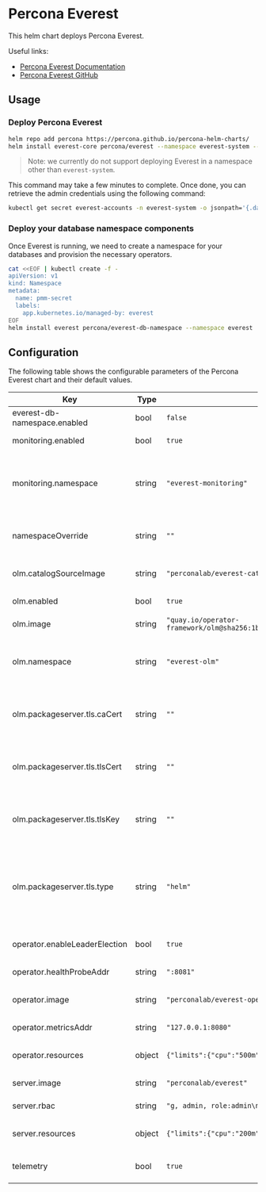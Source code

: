 # Percona Everest

This helm chart deploys Percona Everest.

Useful links:
- [Percona Everest Documentation](https://docs.percona.com/everest/index.html)
- [Percona Everest GitHub](https://github.com/percona/everest)

## Usage

### Deploy Percona Everest

```sh
helm repo add percona https://percona.github.io/percona-helm-charts/
helm install everest-core percona/everest --namespace everest-system --create-namespace
```

> Note: we currently do not support deploying Everest in a namespace other than `everest-system`.

This command may take a few minutes to complete. Once done, you can retrieve the admin credentials using the following command:

```sh
kubectl get secret everest-accounts -n everest-system -o jsonpath='{.data.users\.yaml}' | base64 --decode  | yq '.admin.passwordHash'
```

### Deploy your database namespace components

Once Everest is running, we need to create a namespace for your databases and provision the necessary operators.

```sh
cat <<EOF | kubectl create -f -                                                                                                                                                                                                                                                                                  ─╯
apiVersion: v1
kind: Namespace
metadata:
  name: pmm-secret
  labels:
    app.kubernetes.io/managed-by: everest
EOF
helm install everest percona/everest-db-namespace --namespace everest
```

## Configuration

The following table shows the configurable parameters of the Percona Everest chart and their default values.

| Key | Type | Default | Description |
|-----|------|---------|-------------|
| everest-db-namespace.enabled | bool | `false` | Do not enable. |
| monitoring.enabled | bool | `true` | Enable monitoring for Everest. |
| monitoring.namespace | string | `"everest-monitoring"` | Namespace where monitoring is installed. Do no change unless you know what you are doing. |
| namespaceOverride | string | `""` | Namespace override. Defaults to the value of .Release.Namespace. |
| olm.catalogSourceImage | string | `"perconalab/everest-catalog"` | Image to use for Everest CatalogSource. |
| olm.enabled | bool | `true` | Enable OLM for Everest. |
| olm.image | string | `"quay.io/operator-framework/olm@sha256:1b6002156f568d722c29138575733591037c24b4bfabc67946f268ce4752c3e6"` | Image to use for the OLM components. |
| olm.namespace | string | `"everest-olm"` | Namespace where OLM is installed. Do no change unless you know what you are doing. |
| olm.packageserver.tls.caCert | string | `""` | CA certificate for the PackageServer APIService. Overrides the tls.type setting. |
| olm.packageserver.tls.tlsCert | string | `""` | Client certificate for the PackageServer APIService. Overrides the tls.type setting. |
| olm.packageserver.tls.tlsKey | string | `""` | Client key for the PackageServer APIService. Overrides the tls.type setting. |
| olm.packageserver.tls.type | string | `"helm"` | Type of TLS certificates. Supported values are "helm" and "cert-manager". For production setup, it is recommended to use "cert-manager". |
| operator.enableLeaderElection | bool | `true` | Enable leader election for the operator. |
| operator.healthProbeAddr | string | `":8081"` | Health probe address for the operator. |
| operator.image | string | `"perconalab/everest-operator"` | Image to use for the Everest operator container. |
| operator.metricsAddr | string | `"127.0.0.1:8080"` | Metrics address for the operator. |
| operator.resources | object | `{"limits":{"cpu":"500m","memory":"128Mi"},"requests":{"cpu":"5m","memory":"64Mi"}}` | Resources to allocate for the operator container. |
| server.image | string | `"perconalab/everest"` | Image to use for the server container. |
| server.rbac | string | `"g, admin, role:admin\n"` | RBAC policy for Everest. |
| server.resources | object | `{"limits":{"cpu":"200m","memory":"500Mi"},"requests":{"cpu":"100m","memory":"20Mi"}}` | Resources to allocate for the server container. |
| telemetry | bool | `true` | If set, enabled sending telemetry information. |
